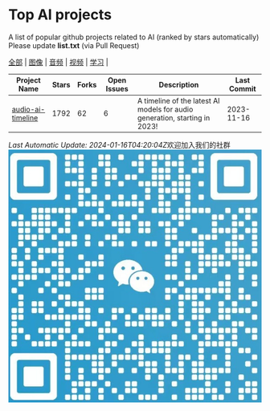 # Top AI projects
A list of popular github projects related to AI (ranked by stars automatically)
Please update **list.txt** (via Pull Request)

<a href="./README.md">全部</a> |   <a href="./READMEpicture.md">图像</a> |   <a href="./READMEaudio.md">音频</a> | <a href="./READMEvideo.md">视频</a> | <a href="./READMElearn.md">学习</a> | 

| Project Name | Stars | Forks | Open Issues | Description | Last Commit |
| ------------ | ----- | ----- | ----------- | ----------- | ----------- |
| [audio-ai-timeline](https://github.com/archinetai/audio-ai-timeline) | 1792 | 62 | 6 | A timeline of the latest AI models for audio generation, starting in 2023! | 2023-11-16 |

*Last Automatic Update: 2024-01-16T04:20:04Z*欢迎加入我们的社群 ![](https://raw.githubusercontent.com/mouuii/picture/master/weichat.jpg) 